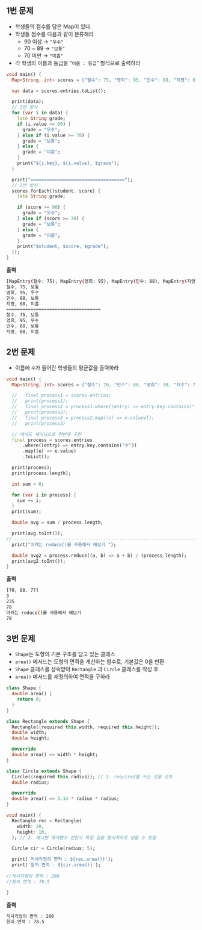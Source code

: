 
## 1번 문제

- 학생들의 점수를 담은 Map이 있다.
- 학생들 점수를 다음과 같이 분류해라
	- 90 이상 → `"우수"`
	- 70 ~ 89 → `"보통"`
	- 70 미만 → `"미흡"`
- 각 학생의 이름과 등급을 “`이름 : 등급`” 형식으로 출력하라

```dart
void main() {
  Map<String, int> scores = {"철수": 75, "영희": 95, "민수": 88, "지영": 60};

  var data = scores.entries.toList();

  print(data);
  // 1번 방식
  for (var i in data) {
    late String grade;
    if (i.value >= 90) {
      grade = "우수";
    } else if (i.value >= 70) {
      grade = "보통";
    } else {
      grade = "미흡";
    }
    print("${i.key}, ${i.value}, $grade");
  }

  print("===================================");
  // 2번 방식
  scores.forEach((student, score) {
    late String grade;

    if (score >= 90) {
      grade = "우수";
    } else if (score >= 70) {
      grade = "보통";
    } else {
      grade = "미흡";
    }
    print("$student, $score, $grade");
  });
}

```

**출력**
```bash
[MapEntry(철수: 75), MapEntry(영희: 95), MapEntry(민수: 88), MapEntry(지영: 60)]
철수, 75, 보통
영희, 95, 우수
민수, 88, 보통
지영, 60, 미흡
===================================
철수, 75, 보통
영희, 95, 우수
민수, 88, 보통
지영, 60, 미흡
```


## 2번 문제 

- 이름에 `수`가 들어간 학생들의 평균값을 출력하라
```dart
void main() {
  Map<String, int> scores = {"철수": 70, "민수": 88, "영희": 90, "지수": 77};

  //   final process1 = scores.entries;
  //   print(process1);
  //   final process2 = process1.where((entry) => entry.key.contains("수"));
  //   print(process2);
  //   final process3 = process2.map((e) => e.valuevl);
  //   print(process3)

  // 메서드 체이닝으로 한번에 구현
  final process = scores.entries
      .where((entry) => entry.key.contains("수"))
      .map((e) => e.value)
      .toList();

  print(process);
  print(process.length);

  int sum = 0;

  for (var i in process) {
    sum += i;
  }
  print(sum);

  double avg = sum / process.length;

  print(avg.toInt());
// ---------------------------------------------------------------------------------------------
  print("아래는 reduce()를 사용해서 해보기 ");

  double avg2 = process.reduce((a, b) => a + b) / (process.length);
  print(avg2.toInt());
}

```

**출력**
```bash
[70, 88, 77]
3
235
78
아래는 reduce()를 사용해서 해보기 
78
```


## 3번 문제

- `Shape`는 도형의 기본 구조를 담고 있는 클래스
- `area()` 메서드는 도형의 면적을 계산하는 함수로, 기본값은 0을 반환
- `Shape` 클래스를 상속받아  `Rectangle` 과 `Circle` 클래스를 작성 후
- `area()` 메서드를 재정의하여 면적을 구하라
```dart
class Shape {
  double area() {
    return 0;
  }
}

class Rectangle extends Shape {
  Rectangle({required this.width, required this.height});
  double width;
  double height;

  @override
  double area() => width * height;
}

class Circle extends Shape {
  Circle({required this.radius}); // 1. required를 쓰는 것을 선호
  double radius;

  @override
  double area() => 3.14 * radius * radius;
}

void main() {
  Rectangle rec = Rectangle(
    width: 20,
    height: 10,
  ); // 2. 왜냐면 매개변수 선언시 특정 값을 명시적으로 넣을 수 있음

  Circle cir = Circle(radius: 5);

  print('직사각형의 면적 : ${rec.area()}');
  print('원의 면적 : ${cir.area()}');
  
//직사각형의 면적 : 200
//원의 면적 : 78.5

}

```

**출력**
```bash
직사각형의 면적 : 200
원의 면적 : 78.5
```